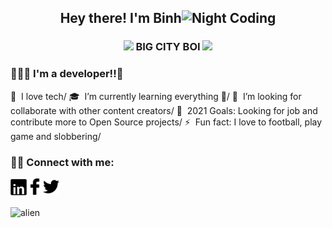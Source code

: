 <div align="center">
  <h2>Hey there! I'm Binh<img alt="Night Coding" src="https://media.giphy.com/media/hvRJCLFzcasrR4ia7z/giphy.gif" width='25'/></h2>
  <h3>
    <img src="https://media.giphy.com/media/WUlplcMpOCEmTGBtBW/giphy.gif" width="30"/>
    BIG CITY BOI
    <img src="https://media.giphy.com/media/WUlplcMpOCEmTGBtBW/giphy.gif" width="30"/>
  </h3>
</div>


### 👨🏻‍💻 I'm a developer!!👋
🔭 &nbsp;I love tech/
🎓 &nbsp;I’m currently learning everything 🤣/
👯 &nbsp;I’m looking for collaborate with other content creators/
🥅 &nbsp;2021 Goals: Looking for job and contribute more to Open Source projects/
⚡ &nbsp;Fun fact: I love to football, play game and slobbering/
### 🤝🏻 Connect with me:
<a title="Linkedin" target="_blank" href="https://www.linkedin.com/in/vu-binh-7a28a817b/"><img alt="Linkedin" align="left" width="26px" src="./assets/linkedin.png"/></a>
<a title="Facebook" target="_blank" href="https://www.facebook.com/vu.binh.5661/"><img alt="Facebook" align="left" width="26px" src="./assets/facebook.png"/></a>
<a title="Tweeter" target="_blank" href="https://twitter.com/BnhGold3"><img alt="Tweeter" width="26px" src="./assets/tweeter1.png"/></a><br/><br/>
<img alt="alien" src="https://user-images.githubusercontent.com/55707606/108613728-0fa5c200-7427-11eb-888d-8baf858ea4a3.gif"/>

